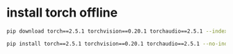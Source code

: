 # install torch offline

```bash
pip download torch==2.5.1 torchvision==0.20.1 torchaudio==2.5.1 --index-url https://download.pytorch.org/whl/cu118 -d torch-2.5.1-cu118-deps
```

```bash
pip install torch==2.5.1 torchvision==0.20.1 torchaudio==2.5.1 --no-index --find-links=$(pwd)torch-2.5.1-cu118-deps
```
